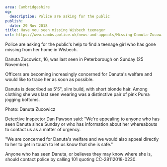 ```yaml
area: Cambridgeshire
og:
  description: Police are asking for the public
publish:
  date: 29 Nov 2018
title: Have you seen missing Wisbech teenager
url: https://www.cambs.police.uk/news-and-appeals/Missing-Danuta-Zucowicz
```

Police are asking for the public's help to find a teenage girl who has gone missing from her home in Wisbech.

Danuta Zucowicz, 16, was last seen in Peterborough on Sunday (25 November).

Officers are becoming increasingly concerned for Danuta's welfare and would like to trace her as soon as possible.

Danuta is described as 5'5", slim build, with short blonde hair. Among clothing she was last seen wearing was a distinctive pair of pink Puma jogging bottoms.

Photo: Danuta Zucowicz

Detective Inspector Dan Pawson said: "We're appealing to anyone who has seen Danuta since Sunday or who has information about her whereabouts to contact us as a matter of urgency.

"We are concerned for Danuta's welfare and we would also appeal directly to her to get in touch to let us know that she is safe."

Anyone who has seen Danuta, or believes they may know where she is, should contact police by calling 101 quoting CC-28112018-0230.
